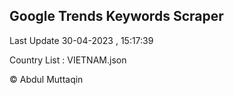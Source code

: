 

## Google Trends Keywords Scraper 
 
Last Update 30-04-2023 , 15:17:39

Country List :
VIETNAM.json



© Abdul Muttaqin 
